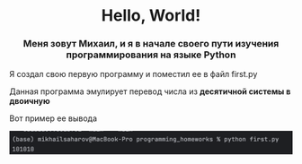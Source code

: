 <h1 align="center"> Hello, World! </h1>
<h3 align="center"> Меня зовут Михаил, и я в начале своего пути изучения программирования на языке Python</h3>

<p> Я создал свою первую программу и поместил ее в файл first.py</p>
<p> Данная программа эмулирует перевод числа из <b>десятичной системы в двоичную</b></p>
<p>Вот пример ее вывода</p>
<img src="images/Скриншот вывода программы.png"></img>
